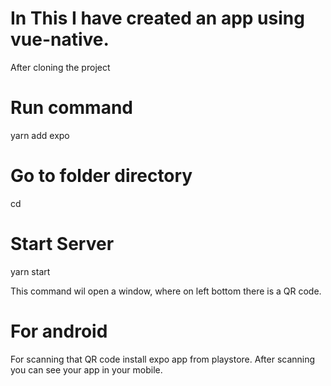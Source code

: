 # In This I have created an app using vue-native.

After cloning the project

# Run command 
yarn add expo

# Go to folder directory
cd <projectName>

# Start Server
yarn start

This command wil open a window, where on left bottom there is a QR code.

# For android
For scanning that QR code install expo app from playstore. After scanning you can see your app in your mobile.